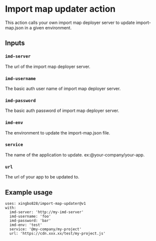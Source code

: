 # Import map updater action

This action calls your own import map deployer server to update import-map.json in a given environment.

## Inputs

### `imd-server`

The url of the import map deployer server.

### `imd-username`

The basic auth user name of import map deployer server.

### `imd-password`

The basic auth password of import map deployer server.

### `imd-env`

The environment to update the import-map.json file.

### `service`

The name of the application to update. ex:@your-company/your-app.

### `url`

The url of your app to be updated to.




## Example usage
```
uses: xingbo828/import-map-updater@v1
with:
  imd-server: 'http://my-imd-server'
  imd-username: 'foo'
  imd-password: 'bar'
  imd-env: 'test'
  service: '@my-company/my-project'
  url: 'https://cdn.xxx.xx/test/my-project.js'
```